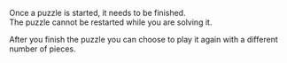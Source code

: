 ﻿Once a puzzle is started, it needs to be finished.  
The puzzle cannot be restarted while you are solving it.  

After you finish the puzzle you can choose to play it again with a different number of pieces.